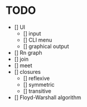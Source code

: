 # TODO

- [] UI
  - [] input
  - [] CLI menu
  - [] graphical output
- [] Rn graph
- [] join
- [] meet
- [] closures
  - [] reflexive
  - [] symmetric
  - [] transitive
- [] Floyd-Warshall algorithm
